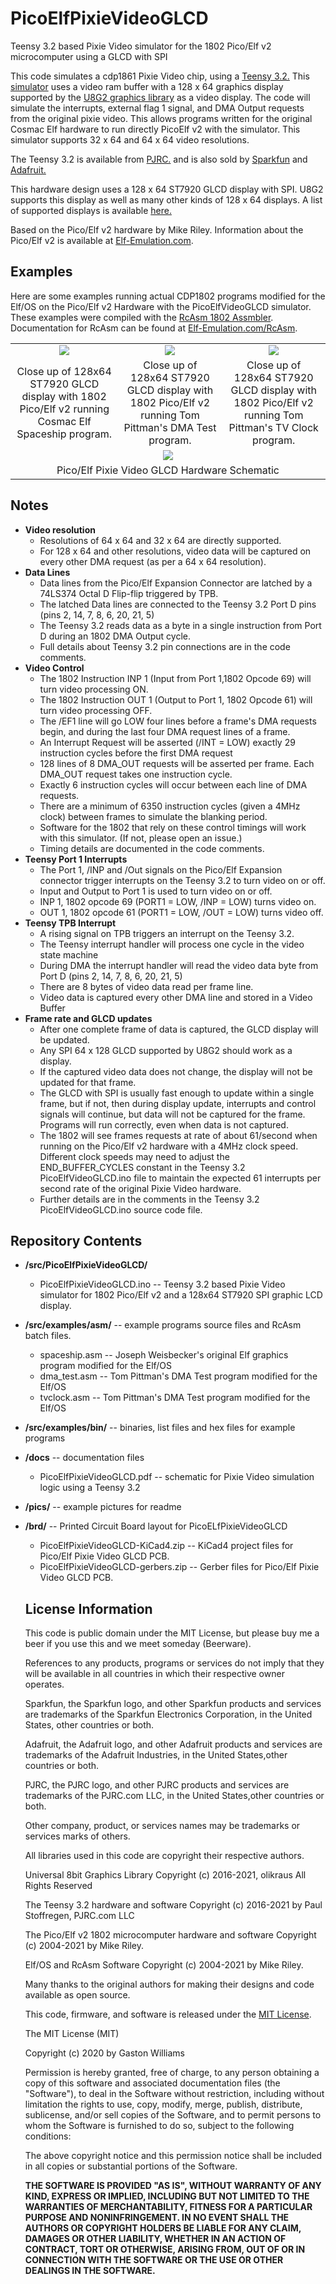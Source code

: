 # PicoElfPixieVideoGLCD
Teensy 3.2 based Pixie Video simulator for the 1802 Pico/Elf v2 microcomputer using a GLCD with SPI

This code simulates a cdp1861 Pixie Video chip, using a [Teensy 3.2.](https://www.pjrc.com/store/teensy32.html)
This [simulator](https://github.com/fourstix/PicoElfPixieVideoGLCD/blob/main/docs/PicoElfPixieVideoGLCD.pdf)
uses a video ram buffer with a 128 x 64 graphics display supported by the
[U8G2 graphics library](https://github.com/olikraus/u8g2) as a video display.  The code will simulate
the interrupts, external flag 1 signal, and DMA Output requests from the original pixie video.  This
allows programs written for the original Cosmac Elf hardware to run directly PicoElf v2 with the simulator.
This simulator supports 32 x 64 and 64 x 64 video resolutions.

The Teensy 3.2 is available from [PJRC.](https://www.pjrc.com/store/teensy32.html) and is also sold by
[Sparkfun](https://www.sparkfun.com/products/13736) and [Adafruit.](https://www.adafruit.com/product/2756)

This hardware design uses a 128 x 64 ST7920 GLCD display with SPI. U8G2 supports this display as well as
many other kinds of 128 x 64 displays.  A list of supported displays is available
[here.](https://github.com/olikraus/u8g2/wiki/u8g2setupcpp)

Based on the Pico/Elf v2 hardware by Mike Riley. Information about the Pico/Elf v2 is available at
[Elf-Emulation.com](http://www.elf-emulation.com/).

Examples
---------------------
Here are some examples running actual CDP1802 programs modified for the Elf/OS on the Pico/Elf v2 Hardware
with the PicoElfVideoGLCD simulator.  These examples were compiled with the [RcAsm 1802 Assmbler](https://github.com/rileym65/RcAsm).  Documentation for RcAsm can be found at [Elf-Emulation.com/RcAsm](http://www.elf-emulation.com/rcasm.html).

<table class="table table-hover table-striped table-bordered">
  <tr align="center">
   <td><img src="https://github.com/fourstix/PicoElfPixieVideoGLCD/blob/main/pics/spaceship.jpg"></td>
   <td><img src="https://github.com/fourstix/PicoElfPixieVideoGLCD/blob/main/pics/dma_test.jpg"></td>
   <td><img src="https://github.com/fourstix/PicoElfPixieVideoGLCD/blob/main/pics/tvclock.jpg"></td>
  </tr>
  <tr align="center">
    <td>Close up of 128x64 ST7920 GLCD display with 1802 Pico/Elf v2 running Cosmac Elf Spaceship program.</td>
    <td>Close up of 128x64 ST7920 GLCD display with 1802 Pico/Elf v2 running Tom Pittman's DMA Test program.</td>
    <td>Close up of 128x64 ST7920 GLCD display with 1802 Pico/Elf v2 running Tom Pittman's TV Clock program.</td>
  </tr>
  <tr align="center">
     <td colspan="3"><img src="https://github.com/fourstix/PicoElfPixieVideoGLCD/blob/main/pics/schematic.jpg"></td>
  </tr>
  <tr align="center">
     <td colspan="3">Pico/Elf Pixie Video GLCD Hardware Schematic</td>
  </tr>
</table>

Notes
---------------------
* **Video resolution**  
  * Resolutions of 64 x 64 and 32 x 64 are directly supported.
  * For 128 x 64 and other resolutions, video data will be captured on every other DMA request (as per a 64 x 64 resolution).
* **Data Lines**  
  * Data lines from the Pico/Elf Expansion Connector are latched by a 74LS374 Octal D Flip-flip triggered by TPB.
  * The latched Data lines are connected to the Teensy 3.2 Port D pins (pins 2, 14, 7, 8, 6, 20, 21, 5)
  * The Teensy 3.2 reads data as a byte in a single instruction from Port D during an 1802 DMA Output cycle.
  * Full details about Teensy 3.2 pin connections are in the code comments.
* **Video Control**    
  * The 1802 Instruction INP 1 (Input from Port 1,1802 Opcode 69) will turn video processing ON.
  * The 1802 Instruction OUT 1 (Output to Port 1, 1802 Opcode 61) will turn video processing OFF.
  * The /EF1 line will go LOW four lines before a frame's DMA requests begin, and during the last four DMA request lines of a frame.
  * An Interrupt Request will be asserted (/INT = LOW) exactly 29 instruction cycles before the first DMA request
  * 128 lines of 8 DMA_OUT requests will be asserted per frame. Each DMA_OUT request takes one instruction cycle.
  * Exactly 6 instruction cycles will occur between each line of DMA requests.
  * There are a minimum of 6350 instruction cycles (given a 4MHz clock) between frames to simulate the blanking period.
  * Software for the 1802 that rely on these control timings will work with this simulator. (If not, please open an issue.)
  * Timing details are documented in the code comments.
* **Teensy Port 1 Interrupts**
  * The Port 1, /INP and /Out signals on the Pico/Elf Expansion connector trigger interrupts on the Teensy 3.2 to turn video on or off.
  * Input and Output to Port 1 is used to turn video on or off.
  * INP 1, 1802 opcode 69 (PORT1 = LOW, /INP = LOW) turns video on.
  * OUT 1, 1802 opcode 61 (PORT1 = LOW, /OUT = LOW) turns video off.
* **Teensy TPB Interrupt**  
  * A rising signal on TPB triggers an interrupt on the Teensy 3.2.
  * The Teensy interrupt handler will process one cycle in the video state machine
  * During DMA the interrupt handler will read the video data byte from Port D (pins 2, 14, 7, 8, 6, 20, 21, 5)
  * There are 8 bytes of video data read per frame line.
  * Video data is captured every other DMA line and stored in a Video Buffer
* **Frame rate and GLCD updates**
  * After one complete frame of data is captured, the GLCD display will be updated.
  * Any SPI 64 x 128 GLCD supported by U8G2 should work as a display.
  * If the captured video data does not change, the display will not be updated for that frame.
  * The GLCD with SPI is usually fast enough to update within a single frame, but if not, then during display update, interrupts  and control signals will continue, but data will not be captured for the frame. Programs will run correctly, even when data is not captured.
  * The 1802 will see frames requests at rate of about 61/second when running on the Pico/Elf v2 hardware with a 4MHz clock speed.  Different clock speeds may need to adjust the END_BUFFER_CYCLES constant in the Teensy 3.2 PicoElfVideoGLCD.ino file to maintain the expected 61 interrupts per second rate of the original Pixie Video hardware.
  * Further details are in the comments in the Teensy 3.2 PicoElfVideoGLCD.ino source code file.

Repository Contents
-------------------
* **/src/PicoElfPixieVideoGLCD/**  
  * PicoElfPixieVideoGLCD.ino -- Teensy 3.2 based Pixie Video simulator for 1802 Pico/Elf v2 and
  a 128x64 ST7920 SPI graphic LCD display.
* **/src/examples/asm/** -- example programs source files and RcAsm batch files.
  * spaceship.asm -- Joseph Weisbecker's original Elf graphics program modified for the Elf/OS
  * dma_test.asm -- Tom Pittman's DMA Test program modified for the Elf/OS
  * tvclock.asm -- Tom Pittman's DMA Test program modified for the Elf/OS
* **/src/examples/bin/** -- binaries, list files and hex files for example programs  
* **/docs** -- documentation files
  * PicoElfPixieVideoGLCD.pdf -- schematic for Pixie Video simulation logic using a Teensy 3.2
* **/pics/** -- example pictures for readme
* **/brd/** -- Printed Circuit Board layout for PicoELfPixieVideoGLCD
  * PicoElfPixieVideoGLCD-KiCad4.zip -- KiCad4 project files for Pico/Elf Pixie Video GLCD PCB.
  * PicoElfPixieVideoGLCD-gerbers.zip -- Gerber files for Pico/Elf Pixie Video GLCD PCB.

  License Information
  -------------------

  This code is public domain under the MIT License, but please buy me a beer
  if you use this and we meet someday (Beerware).

  References to any products, programs or services do not imply
  that they will be available in all countries in which their respective owner operates.

  Sparkfun, the Sparkfun logo, and other Sparkfun products and services are
  trademarks of the Sparkfun Electronics Corporation, in the United States,
  other countries or both.

  Adafruit, the Adafruit logo, and other Adafruit products and services are
  trademarks of the Adafruit Industries, in the United States,other countries or both.

  PJRC, the PJRC logo, and other PJRC products and services are
  trademarks of the PJRC.com LLC, in the United States,other countries or both.

  Other company, product, or services names may be trademarks or services marks of others.

  All libraries used in this code are copyright their respective authors.

  Universal 8bit Graphics Library
  Copyright (c) 2016-2021, olikraus
  All Rights Reserved

  The Teensy 3.2 hardware and software
  Copyright (c) 2016-2021 by Paul Stoffregen, PJRC.com LLC

  The Pico/Elf v2 1802 microcomputer hardware and software
  Copyright (c) 2004-2021 by Mike Riley.

  Elf/OS and RcAsm Software
  Copyright (c) 2004-2021 by Mike Riley.

  Many thanks to the original authors for making their designs and code available as open source.

  This code, firmware, and software is released under the [MIT License](http://opensource.org/licenses/MIT).

  The MIT License (MIT)

  Copyright (c) 2020 by Gaston Williams

  Permission is hereby granted, free of charge, to any person obtaining a copy
  of this software and associated documentation files (the "Software"), to deal
  in the Software without restriction, including without limitation the rights
  to use, copy, modify, merge, publish, distribute, sublicense, and/or sell
  copies of the Software, and to permit persons to whom the Software is
  furnished to do so, subject to the following conditions:

  The above copyright notice and this permission notice shall be included in all
  copies or substantial portions of the Software.

  **THE SOFTWARE IS PROVIDED "AS IS", WITHOUT WARRANTY OF ANY KIND, EXPRESS OR IMPLIED, INCLUDING BUT NOT LIMITED TO THE WARRANTIES OF MERCHANTABILITY,
  FITNESS FOR A PARTICULAR PURPOSE AND NONINFRINGEMENT. IN NO EVENT SHALL THE
  AUTHORS OR COPYRIGHT HOLDERS BE LIABLE FOR ANY CLAIM, DAMAGES OR OTHER
  LIABILITY, WHETHER IN AN ACTION OF CONTRACT, TORT OR OTHERWISE, ARISING FROM, OUT OF OR IN CONNECTION WITH THE SOFTWARE OR THE USE OR OTHER DEALINGS IN THE
  SOFTWARE.**
